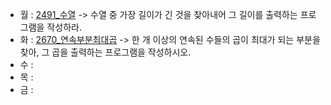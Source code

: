 - 월 : [2491_수열](https://www.acmicpc.net/problem/2491) -> 수열 중 가장 길이가 긴 것을 찾아내어 그 길이를 출력하는 프로그램을 작성하라.
- 화 : [2670_연속부분최대곱](https://www.acmicpc.net/problem/2670) -> 한 개 이상의 연속된 수들의 곱이 최대가 되는 부분을 찾아, 그 곱을 출력하는 프로그램을 작성하시오.
- 수 : 
- 목 : 
- 금 : 

<!-- [2178_미로 탐색](https://www.acmicpc.net/problem/2178) -> (1, 1)에서 출발하여 (N, M)의 위치로 이동할 때 지나야 하는 최소의 칸 수를 구하는 프로그램을 작성하시오. -->

